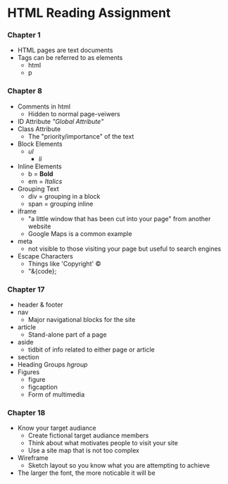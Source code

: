 # HTML Reading Assignment

### Chapter 1
- HTML pages are text documents
- Tags can be referred to as elements
  - html
  - p

### Chapter 8
- Comments in html
  - Hidden to normal page-veiwers
- ID Attribute *"Global Attribute"*
- Class Attribute
  - The "priority/importance" of the text
- Block Elements
  - _ul_
    - _li_
- Inline Elements
  - b = **Bold**
  - em = *Italics*
- Grouping Text
  - div = grouping in a block
  - span = grouping inline
- iframe
  - "a little window that has been cut into your page" from another website
  - Google Maps is a common example
- meta
  - not visible to those visiting your page but useful to search engines
- Escape Characters
  - Things like 'Copyright' &copy;
  - "&{code};

### Chapter 17
- header & footer
- nav
  - Major navigational blocks for the site
- article
  - Stand-alone part of a page
- aside
  - tidbit of info related to either page or article
- section
- Heading Groups *hgroup*
- Figures
  - figure
  - figcaption
  - Form of multimedia

### Chapter 18
- Know your target audiance
  - Create fictional target audiance members
  - Think about what motivates people to visit your site
  - Use a site map that is not too complex
- Wireframe
  - Sketch layout so you know what you are attempting to achieve
- The larger the font, the more noticable it will be

